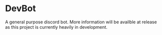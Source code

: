 # DevBot

A general purpose discord bot. More information will be availble at release as this project is currently
heavily in development.
